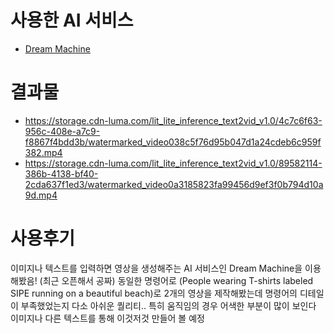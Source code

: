# 사용한 AI 서비스

- [Dream Machine](https://lumalabs.ai/dream-machine)

# 결과물

- https://storage.cdn-luma.com/lit_lite_inference_text2vid_v1.0/4c7c6f63-956c-408e-a7c9-f8867f4bdd3b/watermarked_video038c5f76d95b047d1a24cdeb6c959f382.mp4
- https://storage.cdn-luma.com/lit_lite_inference_text2vid_v1.0/89582114-386b-4138-bf40-2cda637f1ed3/watermarked_video0a3185823fa99456d9ef3f0b794d10a9d.mp4

# 사용후기

이미지나 텍스트를 입력하면 영상을 생성해주는 AI 서비스인 Dream Machine을 이용해봤음! (최근 오픈해서 공짜)
동일한 명령어로 (People wearing T-shirts labeled SIPE running on a beautiful beach)로 2개의 영상을 제작해봤는데
명령어의 디테일이 부족했었는지 다소 아쉬운 퀄리티.. 특히 움직임의 경우 어색한 부분이 많이 보인다
이미지나 다른 텍스트를 통해 이것저것 만들어 볼 예정
